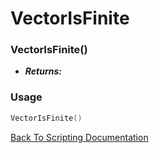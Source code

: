 # VectorIsFinite

### VectorIsFinite()
- ***Returns:*** 

### Usage

```Lua
VectorIsFinite()
```


[Back To Scripting Documentation](../README.md)
